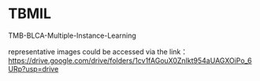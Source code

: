 # TBMIL
TMB-BLCA-Multiple-Instance-Learning


representative images could be accessed via the link：https://drive.google.com/drive/folders/1cv1fAGouX0ZnIkt954aUAGXOiPo_6URp?usp=drive
